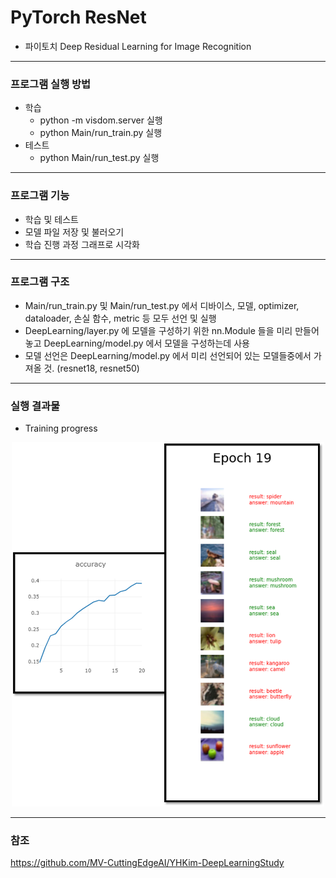 # PyTorch ResNet
- 파이토치 Deep Residual Learning for Image Recognition
___
### 프로그램 실행 방법
- 학습
  - python -m visdom.server 실행
  - python Main/run_train.py 실행
- 테스트
  - python Main/run_test.py 실행
---
### 프로그램 기능
- 학습 및 테스트
- 모델 파일 저장 및 불러오기
- 학습 진행 과정 그래프로 시각화
---
### 프로그램 구조
- Main/run_train.py 및 Main/run_test.py 에서 디바이스, 모델, optimizer, dataloader, 손실 함수, metric 등 모두 선언 및 실행
- DeepLearning/layer.py 에 모델을 구성하기 위한 nn.Module 들을 미리 만들어 놓고 DeepLearning/model.py 에서 모델을 구성하는데 사용
- 모델 선언은 DeepLearning/model.py 에서 미리 선언되어 있는 모델들중에서 가져올 것. (resnet18, resnet50)
---
### 실행 결과물
- Training progress
<p align="center">
    <img width="500" src="./IMGS/training_progress.png" alt="Training progress">
</p>

---
### 참조
https://github.com/MV-CuttingEdgeAI/YHKim-DeepLearningStudy
